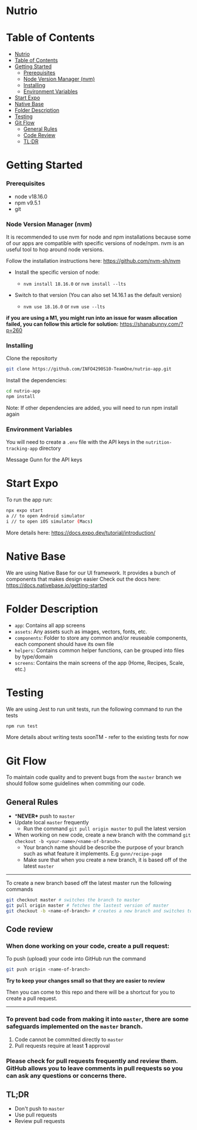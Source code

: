 # Nutrio

# Table of Contents

- [Nutrio](#nutrio)
- [Table of Contents](#table-of-contents)
- [Getting Started](#getting-started)
  - [Prerequisites](#prerequisites)
  - [Node Version Manager (nvm)](#node-version-manager-nvm)
  - [Installing](#installing)
  - [Environment Variables](#environment-variables)
- [Start Expo](#start-expo)
- [Native Base](#native-base)
- [Folder Description](#folder-description)
- [Testing](#testing)
- [Git Flow](#git-flow)
  - [General Rules](#general-rules)
  - [Code Review](#code-review)
  - [TL;DR](#tldr)

# Getting Started

### Prerequisites

- node v18.16.0
- npm v9.5.1
- git

### Node Version Manager (nvm)

It is recommended to use nvm for node and npm installations because some of our apps are compatible with specific versions of node/npm. nvm is an useful tool to hop around node versions.

Follow the installation instructions here: https://github.com/nvm-sh/nvm

- Install the specific version of node:

  - `nvm install 18.16.0` or `nvm install --lts`

- Switch to that version (You can also set 14.16.1 as the default version)
  - `nvm use 18.16.0` or `nvm use --lts`

**if you are using a M1, you might run into an issue for wasm allocation failed, you can follow this article for solution:** https://shanabunny.com/?p=260

### Installing

Clone the repositorty

```sh
git clone https://github.com/INFO4290S10-TeamOne/nutrio-app.git
```

Install the dependencies:

```sh
cd nutrio-app
npm install
```

Note: If other dependencies are added, you will need to run npm install again

### Environment Variables

You will need to create a `.env` file with the API keys in the `nutrition-tracking-app` directory

Message Gunn for the API keys

# Start Expo

To run the app run:

```sh
npx expo start
a // to open Android simulator
i // to open iOS simulator (Macs)
```

More details here: https://docs.expo.dev/tutorial/introduction/

# Native Base

We are using Native Base for our UI framework. It provides a bunch of components that makes design easier
Check out the docs here: https://docs.nativebase.io/getting-started

# Folder Description

- `app`: Contains all app screens
- `assets`: Any assets such as images, vectors, fonts, etc.
- `components`: Folder to store any common and/or reuseable components, each component should have its own file
- `helpers`: Contains common helper functions, can be grouped into files by type/domain
- `screens`: Contains the main screens of the app (Home, Recipes, Scale, etc.)

# Testing

We are using Jest to run unit tests, run the following command to run the tests

```bash
npm run test
```

More details about writing tests soonTM - refer to the existing tests for now

# Git Flow

To maintain code quality and to prevent bugs from the `master` branch we should follow some guidelines when commiting our code.

## General Rules

- \***NEVER\*** push to `master`
- Update local `master` frequently
  - Run the command `git pull origin master` to pull the latest version
- When working on new code, create a new branch with the command `git checkout -b <your-name>/<name-of-branch>`.
  - Your branch name should be describe the purpose of your branch such as what feature it implements. E.g `gunn/recipe-page`
  - Make sure that when you create a new branch, it is based off of the latest `master`

---
To create a new branch based off the latest master run the following commands
```bash
git checkout master # switches the branch to master
git pull origin master # fetches the lastest version of master
git checkout -b <name-of-branch> # creates a new branch and switches to it
```

## Code review
### When done working on your code, create a pull request:

To push (upload) your code into GitHub run the command 
```bash
git push origin <name-of-branch>
```

**Try to keep your changes small so that they are easier to review**

Then you can come to this repo and there will be a shortcut for you to create a pull request.

---

### To prevent bad code from making it into `master`, there are some safeguards implemented on the `master` branch.
1. Code cannot be committed directly to `master`
2. Pull requests require at least **1** approval

### **Please check for pull requests frequently and review them. GitHub allows you to leave comments in pull requests so you can ask any questions or concerns there.**

## TL;DR
- Don't push to `master`
- Use pull requests
- Review pull requests
